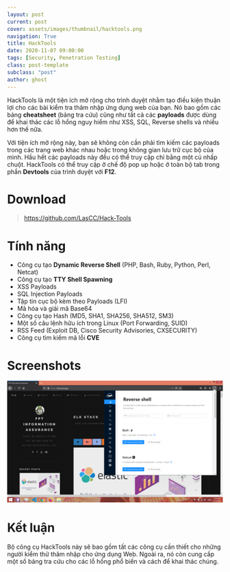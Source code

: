 ```yaml
---
layout: post
current: post
cover: assets/images/thumbnail/hacktools.png
navigation: True
title: HackTools
date: 2020-11-07 09:00:00
tags: [Security, Penetration Testing]
class: post-template
subclass: "post"
author: ghost
---
```


<p>HackTools là một tiện ích mở rộng cho trình duyệt nhằm tạo điều kiện thuận lợi cho các bài kiểm tra thâm nhập ứng dụng web của bạn. Nó bao gồm các bảng <strong>cheatsheet</strong> (bảng tra cứu) cũng như tất cả các <strong>payloads</strong> được dùng để khai thác các lỗ hổng nguy hiểm như XSS, SQL, Reverse shells và nhiều hơn thế nữa.</p>
<p>Với tiện ích mở rộng này, bạn sẽ không còn cần phải tìm kiếm các payloads trong các trang web khác nhau hoặc trong không gian lưu trữ cục bộ của mình. Hầu hết các payloads này đều có thể truy cập chỉ bằng một cú nhấp chuột. HackTools có thể truy cập ở chế độ pop up hoặc ở toàn bộ tab trong phần <strong>Devtools</strong> của trình duyệt với <strong>F12</strong>.</p>
<h1 id="download">Download</h1>
<blockquote>
<p><a href="https://github.com/LasCC/Hack-Tools">https://github.com/LasCC/Hack-Tools</a></p>
</blockquote>
<h1 id="tinh-nang">Tính năng</h1>
<ul>
<li>Công cụ tạo <strong>Dynamic Reverse Shell</strong> (PHP, Bash, Ruby, Python, Perl, Netcat)</li>
<li>Công cụ tạo <strong>TTY Shell Spawning</strong></li>
<li>XSS Payloads</li>
<li>SQL Injection Payloads</li>
<li>Tập tin cục bộ kèm theo Payloads (LFI)</li>
<li>Mã hóa và giải mã Base64</li>
<li>Công cụ tạo Hash (MD5, SHA1, SHA256, SHA512, SM3)</li>
<li>Một số câu lệnh hữu ích trong Linux (Port Forwarding, SUID)</li>
<li>RSS Feed (Exploit DB, Cisco Security Advisories, CXSECURITY)</li>
<li>Công cụ tìm kiếm mã lỗi <strong>CVE</strong></li>
</ul>
<h1 id="screenshots">Screenshots</h1>
<p><img src="https://raw.githubusercontent.com/minhgiau998/image/develop/2020/11/07/hacktools-01.png#full" alt="hacktools-01.png"></p>
<h1 id="ket-luan">Kết luận</h1>
<p>Bộ công cụ HackTools này sẽ bao gồm tất các công cụ cần thiết cho những người kiểm thử thâm nhập cho ứng dụng Web. Ngoài ra, nó còn cung cấp một số bảng tra cứu cho các lỗ hổng phổ biến và cách để khai thác chúng.</p>
